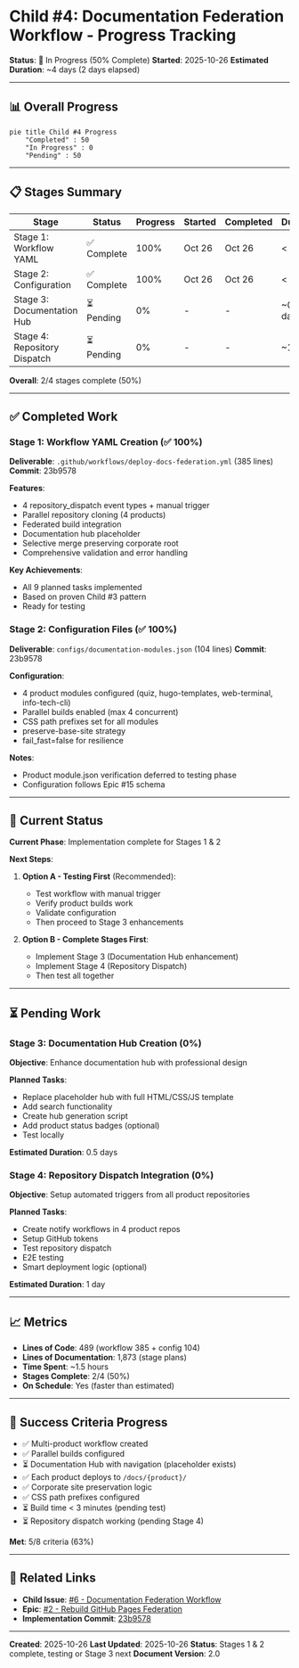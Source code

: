 # Child #4: Documentation Federation Workflow - Progress Tracking

**Status**: 🔄 In Progress (50% Complete)
**Started**: 2025-10-26
**Estimated Duration**: ~4 days (2 days elapsed)

---

## 📊 Overall Progress

```mermaid
pie title Child #4 Progress
    "Completed" : 50
    "In Progress" : 0
    "Pending" : 50
```

---

## 📋 Stages Summary

| Stage | Status | Progress | Started | Completed | Duration |
|-------|--------|----------|---------|-----------|----------|
| Stage 1: Workflow YAML | ✅ Complete | 100% | Oct 26 | Oct 26 | < 1 hour |
| Stage 2: Configuration | ✅ Complete | 100% | Oct 26 | Oct 26 | < 30 min |
| Stage 3: Documentation Hub | ⏳ Pending | 0% | - | - | ~0.5 days |
| Stage 4: Repository Dispatch | ⏳ Pending | 0% | - | - | ~1 day |

**Overall**: 2/4 stages complete (50%)

---

## ✅ Completed Work

### Stage 1: Workflow YAML Creation (✅ 100%)
**Deliverable**: `.github/workflows/deploy-docs-federation.yml` (385 lines)
**Commit**: 23b9578

**Features**:
- 4 repository_dispatch event types + manual trigger
- Parallel repository cloning (4 products)
- Federated build integration
- Documentation hub placeholder
- Selective merge preserving corporate root
- Comprehensive validation and error handling

**Key Achievements**:
- All 9 planned tasks implemented
- Based on proven Child #3 pattern
- Ready for testing

### Stage 2: Configuration Files (✅ 100%)
**Deliverable**: `configs/documentation-modules.json` (104 lines)
**Commit**: 23b9578

**Configuration**:
- 4 product modules configured (quiz, hugo-templates, web-terminal, info-tech-cli)
- Parallel builds enabled (max 4 concurrent)
- CSS path prefixes set for all modules
- preserve-base-site strategy
- fail_fast=false for resilience

**Notes**:
- Product module.json verification deferred to testing phase
- Configuration follows Epic #15 schema

---

## 🔄 Current Status

**Current Phase**: Implementation complete for Stages 1 & 2

**Next Steps**:
1. **Option A - Testing First** (Recommended):
   - Test workflow with manual trigger
   - Verify product builds work
   - Validate configuration
   - Then proceed to Stage 3 enhancements

2. **Option B - Complete Stages First**:
   - Implement Stage 3 (Documentation Hub enhancement)
   - Implement Stage 4 (Repository Dispatch)
   - Then test all together

---

## ⏳ Pending Work

### Stage 3: Documentation Hub Creation (0%)
**Objective**: Enhance documentation hub with professional design

**Planned Tasks**:
- Replace placeholder hub with full HTML/CSS/JS template
- Add search functionality
- Create hub generation script
- Add product status badges (optional)
- Test locally

**Estimated Duration**: 0.5 days

### Stage 4: Repository Dispatch Integration (0%)
**Objective**: Setup automated triggers from all product repositories

**Planned Tasks**:
- Create notify workflows in 4 product repos
- Setup GitHub tokens
- Test repository dispatch
- E2E testing
- Smart deployment logic (optional)

**Estimated Duration**: 1 day

---

## 📈 Metrics

- **Lines of Code**: 489 (workflow 385 + config 104)
- **Lines of Documentation**: 1,873 (stage plans)
- **Time Spent**: ~1.5 hours
- **Stages Complete**: 2/4 (50%)
- **On Schedule**: Yes (faster than estimated)

---

## 🎯 Success Criteria Progress

- ✅ Multi-product workflow created
- ✅ Parallel builds configured
- ⏳ Documentation Hub with navigation (placeholder exists)
- ✅ Each product deploys to `/docs/{product}/`
- ✅ Corporate site preservation logic
- ✅ CSS path prefixes configured
- ⏳ Build time < 3 minutes (pending test)
- ⏳ Repository dispatch working (pending Stage 4)

**Met**: 5/8 criteria (63%)

---

## 🔗 Related Links

- **Child Issue**: [#6 - Documentation Federation Workflow](https://github.com/info-tech-io/info-tech-io.github.io/issues/6)
- **Epic**: [#2 - Rebuild GitHub Pages Federation](https://github.com/info-tech-io/info-tech-io.github.io/issues/2)
- **Implementation Commit**: [23b9578](https://github.com/info-tech-io/info-tech-io.github.io/commit/23b9578)

---

**Created**: 2025-10-26
**Last Updated**: 2025-10-26
**Status**: Stages 1 & 2 complete, testing or Stage 3 next
**Document Version**: 2.0
